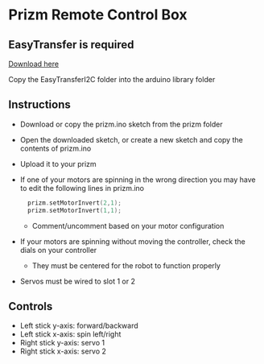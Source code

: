 # Prizm Remote Control Box 

## EasyTransfer is required 
[Download here](https://github.com/madsci1016/Arduino-EasyTransfer) 

Copy the EasyTransferI2C folder into the arduino library folder

## Instructions
- Download or copy the prizm.ino sketch from the prizm folder
- Open the downloaded sketch, or create a new sketch and copy the contents of prizm.ino
- Upload it to your prizm
- If one of your motors are spinning in the wrong direction you may have to edit the following lines in prizm.ino
  ```cpp
    prizm.setMotorInvert(2,1);
    prizm.setMotorInvert(1,1);
  ```
  - Comment/uncomment based on your motor configuration

- If your motors are spinning without moving the controller, check the dials on your controller
  - They must be centered for the robot to function properly 
- Servos must be wired to slot 1 or 2

## Controls
- Left stick y-axis: forward/backward
- Left stick x-axis: spin left/right
- Right stick y-axis: servo 1
- Right stick x-axis: servo 2